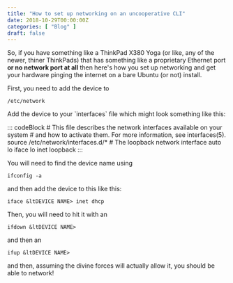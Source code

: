```yaml
---
title: "How to set up networking on an uncooperative CLI"
date: 2018-10-29T00:00:00Z
categories: [ "Blog" ]
draft: false
---
```


So, if you have something like a ThinkPad X380 Yoga (or like, any of the
newer, thiner ThinkPads) that has something like a proprietary Ethernet
port **or no network port at all** then here\'s how you set up
networking and get your hardware pinging the internet on a bare Ubuntu
(or not) install.

First, you need to add the device to

`/etc/network`

Add the device to your \`interfaces\` file which might look something
like this:

::: codeBlock
        # This file describes the network interfaces available on your system
        # and how to activate them. For more information, see interfaces(5).
        source /etc/network/interfaces.d/*
        # The loopback network interface
        auto lo
        iface lo inet loopback
:::

You will need to find the device name using

`ifconfig -a`

and then add the device to this like this:

`iface &ltDEVICE NAME> inet dhcp`

Then, you will need to hit it with an

`ifdown &ltDEVICE NAME>`

and then an

`ifup &ltDEVICE NAME>`

and then, assuming the divine forces will actually allow it, you should
be able to network!
